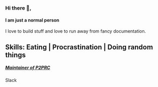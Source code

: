 ### Hi there 👋,
#### I am just a normal person
I love to build stuff and love to run away from fancy documentation. 

Skills: Eating | Procrastination | Doing random things 
----
##### [Maintainer of P2PRC](https://github.com/Akilan1999/p2p-rendering-computation)
Slack
